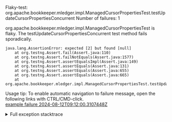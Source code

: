         
Flaky-test: org.apache.bookkeeper.mledger.impl.ManagedCursorPropertiesTest.testUpdateCursorPropertiesConcurrent
Number of failures: 1

org.apache.bookkeeper.mledger.impl.ManagedCursorPropertiesTest is flaky. The testUpdateCursorPropertiesConcurrent test method fails sporadically.

```
java.lang.AssertionError: expected [2] but found [null]
	at org.testng.Assert.fail(Assert.java:110)
	at org.testng.Assert.failNotEquals(Assert.java:1577)
	at org.testng.Assert.assertEqualsImpl(Assert.java:149)
	at org.testng.Assert.assertEquals(Assert.java:131)
	at org.testng.Assert.assertEquals(Assert.java:655)
	at org.testng.Assert.assertEquals(Assert.java:665)
	at org.apache.bookkeeper.mledger.impl.ManagedCursorPropertiesTest.testUpdateCursorPropertiesConcurrent(ManagedCursorPropertiesTest.java:293)
```

Usage tip: To enable automatic navigation to failure message, open the following links with CTRL/CMD-click.  
[example failure 2024-08-12T09:12:00.3107448Z](https://github.com/apache/pulsar/actions/runs/10348585328/job/28642616819#step:10:2820)  


<details>
<summary>Full exception stacktrace</summary>
<code><pre>
java.lang.AssertionError: expected [2] but found [null]
	at org.testng.Assert.fail(Assert.java:110)
	at org.testng.Assert.failNotEquals(Assert.java:1577)
	at org.testng.Assert.assertEqualsImpl(Assert.java:149)
	at org.testng.Assert.assertEquals(Assert.java:131)
	at org.testng.Assert.assertEquals(Assert.java:655)
	at org.testng.Assert.assertEquals(Assert.java:665)
	at org.apache.bookkeeper.mledger.impl.ManagedCursorPropertiesTest.testUpdateCursorPropertiesConcurrent(ManagedCursorPropertiesTest.java:293)
	at java.base/jdk.internal.reflect.NativeMethodAccessorImpl.invoke0(Native Method)
	at java.base/jdk.internal.reflect.NativeMethodAccessorImpl.invoke(NativeMethodAccessorImpl.java:77)
	at java.base/jdk.internal.reflect.DelegatingMethodAccessorImpl.invoke(DelegatingMethodAccessorImpl.java:43)
	at java.base/java.lang.reflect.Method.invoke(Method.java:569)
	at org.testng.internal.invokers.MethodInvocationHelper.invokeMethod(MethodInvocationHelper.java:139)
	at org.testng.internal.invokers.InvokeMethodRunnable.runOne(InvokeMethodRunnable.java:47)
	at org.testng.internal.invokers.InvokeMethodRunnable.call(InvokeMethodRunnable.java:76)
	at org.testng.internal.invokers.InvokeMethodRunnable.call(InvokeMethodRunnable.java:11)
	at java.base/java.util.concurrent.FutureTask.run(FutureTask.java:264)
	at java.base/java.util.concurrent.ThreadPoolExecutor.runWorker(ThreadPoolExecutor.java:1136)
	at java.base/java.util.concurrent.ThreadPoolExecutor$Worker.run(ThreadPoolExecutor.java:635)
	at java.base/java.lang.Thread.run(Thread.java:840)

</pre></code>
</details>

